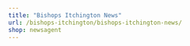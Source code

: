 ```yaml
---
title: "Bishops Itchington News"
url: /bishops-itchington/bishops-itchington-news/
shop: newsagent
---
```

